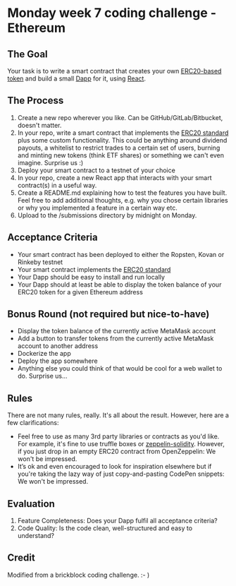 # Monday week 7 coding challenge - Ethereum

## The Goal
Your task is to write a smart contract that creates your own [ERC20-based token](https://en.wikipedia.org/wiki/ERC20) and build a small [Dapp](https://ethereum.stackexchange.com/questions/383/what-is-a-dapp) for it, using [React](https://reactjs.org).

## The Process
1. Create a new repo wherever you like. Can be GitHub/GitLab/Bitbucket, doesn't matter.
1. In your repo, write a smart contract that implements the [ERC20 standard](https://theethereum.wiki/w/index.php/ERC20_Token_Standard) plus some custom functionality. This could be anything around dividend payouts, a whitelist to restrict trades to a certain set of users, burning and minting new tokens (think ETF shares) or something we can't even imagine. Surprise us :)
1. Deploy your smart contract to a testnet of your choice
1. In your repo, create a new React app that interacts with your smart contract(s) in a useful way.
1. Create a README.md explaining how to test the features you have built. Feel free to add additional thoughts, e.g. why you chose certain libraries or why you implemented a feature in a certain way etc.
1. Upload to the /submissions directory by midnight on Monday.

## Acceptance Criteria
* Your smart contract has been deployed to either the Ropsten, Kovan or Rinkeby testnet
* Your smart contract implements the [ERC20 standard](https://theethereum.wiki/w/index.php/ERC20_Token_Standard)
* Your Dapp should be easy to install and run locally
* Your Dapp should at least be able to display the token balance of your ERC20 token for a given Ethereum address

## Bonus Round (not required but nice-to-have)
* Display the token balance of the currently active MetaMask account
* Add a button to transfer tokens from the currently active MetaMask account to another address
* Dockerize the app
* Deploy the app somewhere
* Anything else you could think of that would be cool for a web wallet to do. Surprise us…

## Rules
There are not many rules, really. It's all about the result. However, here are a few clarifications:

* Feel free to use as many 3rd party libraries or contracts as you'd like. For example, it's fine to use truffle boxes or [zeppelin-solidity](https://github.com/OpenZeppelin/zeppelin-solidity). However, if you just drop in an empty ERC20 contract from OpenZeppelin: We won't be impressed.
* It’s ok and even encouraged to look for inspiration elsewhere but if you're taking the lazy way of just copy-and-pasting CodePen snippets: We won't be impressed.

## Evaluation
1. Feature Completeness: Does your Dapp fulfil all acceptance criteria?
1. Code Quality: Is the code clean, well-structured and easy to understand?

## Credit
Modified from a brickblock coding challenge. :- )


